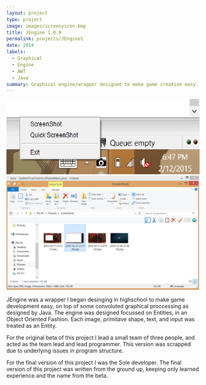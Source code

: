```yaml
---
layout: project
type: project
image: images/screenyicon.bmp
title: JEngine 1.0.0
permalink: projects/JEngine1
date: 2014
labels:
  - Graphical
  - Engine
  - AWT
  - Java
summary: Graphical engine/wrapper designed to make game creation easy.  
---
```


<div class="ui small rounded images">
  <img class="ui image" src="../images/Screeny1.png">
  <img class="ui image" src="../images/screeny2.png">
</div>

JEngine was a wrapper I began desinging in highschool to make game development easy, on top of some convoluted graphical proccessing as designed by Java. The engine was designed focussed on Entities, in an Object Oriented Fashion. Each image, primitave shape, text, and input was treated as an Entity. 

For the original beta of this project I lead a small team of three people, and acted as the team lead and lead programmer. This version was scrapped due to underlying issues in program structure. 
 
For the final version of this project I was the Sole developer. The final version of this project was written from the ground up, keeping only learned experience and the name from the beta. 


